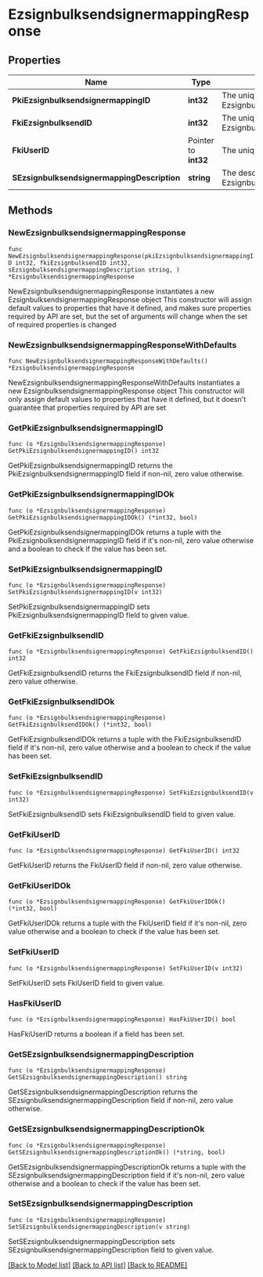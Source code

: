 # EzsignbulksendsignermappingResponse

## Properties

Name | Type | Description | Notes
------------ | ------------- | ------------- | -------------
**PkiEzsignbulksendsignermappingID** | **int32** | The unique ID of the Ezsignbulksendsignermapping | 
**FkiEzsignbulksendID** | **int32** | The unique ID of the Ezsignbulksend | 
**FkiUserID** | Pointer to **int32** | The unique ID of the User | [optional] 
**SEzsignbulksendsignermappingDescription** | **string** | The description of the Ezsignbulksendsignermapping | 

## Methods

### NewEzsignbulksendsignermappingResponse

`func NewEzsignbulksendsignermappingResponse(pkiEzsignbulksendsignermappingID int32, fkiEzsignbulksendID int32, sEzsignbulksendsignermappingDescription string, ) *EzsignbulksendsignermappingResponse`

NewEzsignbulksendsignermappingResponse instantiates a new EzsignbulksendsignermappingResponse object
This constructor will assign default values to properties that have it defined,
and makes sure properties required by API are set, but the set of arguments
will change when the set of required properties is changed

### NewEzsignbulksendsignermappingResponseWithDefaults

`func NewEzsignbulksendsignermappingResponseWithDefaults() *EzsignbulksendsignermappingResponse`

NewEzsignbulksendsignermappingResponseWithDefaults instantiates a new EzsignbulksendsignermappingResponse object
This constructor will only assign default values to properties that have it defined,
but it doesn't guarantee that properties required by API are set

### GetPkiEzsignbulksendsignermappingID

`func (o *EzsignbulksendsignermappingResponse) GetPkiEzsignbulksendsignermappingID() int32`

GetPkiEzsignbulksendsignermappingID returns the PkiEzsignbulksendsignermappingID field if non-nil, zero value otherwise.

### GetPkiEzsignbulksendsignermappingIDOk

`func (o *EzsignbulksendsignermappingResponse) GetPkiEzsignbulksendsignermappingIDOk() (*int32, bool)`

GetPkiEzsignbulksendsignermappingIDOk returns a tuple with the PkiEzsignbulksendsignermappingID field if it's non-nil, zero value otherwise
and a boolean to check if the value has been set.

### SetPkiEzsignbulksendsignermappingID

`func (o *EzsignbulksendsignermappingResponse) SetPkiEzsignbulksendsignermappingID(v int32)`

SetPkiEzsignbulksendsignermappingID sets PkiEzsignbulksendsignermappingID field to given value.


### GetFkiEzsignbulksendID

`func (o *EzsignbulksendsignermappingResponse) GetFkiEzsignbulksendID() int32`

GetFkiEzsignbulksendID returns the FkiEzsignbulksendID field if non-nil, zero value otherwise.

### GetFkiEzsignbulksendIDOk

`func (o *EzsignbulksendsignermappingResponse) GetFkiEzsignbulksendIDOk() (*int32, bool)`

GetFkiEzsignbulksendIDOk returns a tuple with the FkiEzsignbulksendID field if it's non-nil, zero value otherwise
and a boolean to check if the value has been set.

### SetFkiEzsignbulksendID

`func (o *EzsignbulksendsignermappingResponse) SetFkiEzsignbulksendID(v int32)`

SetFkiEzsignbulksendID sets FkiEzsignbulksendID field to given value.


### GetFkiUserID

`func (o *EzsignbulksendsignermappingResponse) GetFkiUserID() int32`

GetFkiUserID returns the FkiUserID field if non-nil, zero value otherwise.

### GetFkiUserIDOk

`func (o *EzsignbulksendsignermappingResponse) GetFkiUserIDOk() (*int32, bool)`

GetFkiUserIDOk returns a tuple with the FkiUserID field if it's non-nil, zero value otherwise
and a boolean to check if the value has been set.

### SetFkiUserID

`func (o *EzsignbulksendsignermappingResponse) SetFkiUserID(v int32)`

SetFkiUserID sets FkiUserID field to given value.

### HasFkiUserID

`func (o *EzsignbulksendsignermappingResponse) HasFkiUserID() bool`

HasFkiUserID returns a boolean if a field has been set.

### GetSEzsignbulksendsignermappingDescription

`func (o *EzsignbulksendsignermappingResponse) GetSEzsignbulksendsignermappingDescription() string`

GetSEzsignbulksendsignermappingDescription returns the SEzsignbulksendsignermappingDescription field if non-nil, zero value otherwise.

### GetSEzsignbulksendsignermappingDescriptionOk

`func (o *EzsignbulksendsignermappingResponse) GetSEzsignbulksendsignermappingDescriptionOk() (*string, bool)`

GetSEzsignbulksendsignermappingDescriptionOk returns a tuple with the SEzsignbulksendsignermappingDescription field if it's non-nil, zero value otherwise
and a boolean to check if the value has been set.

### SetSEzsignbulksendsignermappingDescription

`func (o *EzsignbulksendsignermappingResponse) SetSEzsignbulksendsignermappingDescription(v string)`

SetSEzsignbulksendsignermappingDescription sets SEzsignbulksendsignermappingDescription field to given value.



[[Back to Model list]](../README.md#documentation-for-models) [[Back to API list]](../README.md#documentation-for-api-endpoints) [[Back to README]](../README.md)


